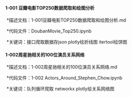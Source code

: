 #### 1-001 豆瓣电影TOP250数据爬取和绘图分析

​	*描述文档：1-001豆瓣电影TOP250数据爬取和绘图分析.md

​	*代码文件：DoubanMovie_Top250.ipynb

​	*关键词：接口爬取数据存json    plotly绘折线图     itertool绘饼图

#### 1-002周星驰相关的100位演员关系网络

​	*描述文档：1-002周星驰相关的100位演员关系网络.md

​	*代码文件：1-002 Actors_Around_Stephen_Chow.ipynb

​	*关键词：队列循环爬取     networkx     plotly绘关系网络图


